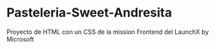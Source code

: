 # Pasteleria-Sweet-Andresita
Proyecto de HTML con un CSS de la mission Frontend del LaunchX by Microsoft
